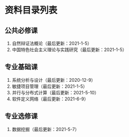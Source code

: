 # 资料目录列表

## 公共必修课
1. 自然辩证法概论（最后更新：2021-1-5）
2. 中国特色社会主义理论与实践研究（最后更新：2021-1-5）

## 专业基础课
1. 系统分析与设计（最后更新：2020-12-9）
2. 敏捷项目管理（最后更新：2021-1-5）
3. 并行与分布式计算（最后更新：2021-5-10）
4. 软件定义网络（最后更新：2021-6-9）

## 专业选修课
1. 数据挖掘（最后更新：2021-5-7）
